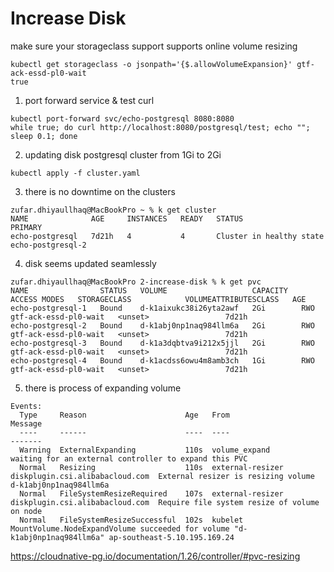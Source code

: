 # Increase Disk

make sure your storageclass support supports online volume resizing
```
kubectl get storageclass -o jsonpath='{$.allowVolumeExpansion}' gtf-ack-essd-pl0-wait
true
```

1. port forward service & test curl
```
kubectl port-forward svc/echo-postgresql 8080:8080
while true; do curl http://localhost:8080/postgresql/test; echo ""; sleep 0.1; done
```
2. updating disk postgresql cluster from 1Gi to 2Gi
```
kubectl apply -f cluster.yaml
```
3. there is no downtime on the clusters
```
zufar.dhiyaullhaq@MacBookPro ~ % k get cluster
NAME              AGE     INSTANCES   READY   STATUS                     PRIMARY
echo-postgresql   7d21h   4           4       Cluster in healthy state   echo-postgresql-2
```
4. disk seems updated seamlessly
```
zufar.dhiyaullhaq@MacBookPro 2-increase-disk % k get pvc
NAME                STATUS   VOLUME                   CAPACITY   ACCESS MODES   STORAGECLASS            VOLUMEATTRIBUTESCLASS   AGE
echo-postgresql-1   Bound    d-k1aixukc38i26yta2awf   2Gi        RWO            gtf-ack-essd-pl0-wait   <unset>                 7d21h
echo-postgresql-2   Bound    d-k1abj0np1naq984llm6a   2Gi        RWO            gtf-ack-essd-pl0-wait   <unset>                 7d21h
echo-postgresql-3   Bound    d-k1a3dqbtva9i212x5jjl   2Gi        RWO            gtf-ack-essd-pl0-wait   <unset>                 7d21h
echo-postgresql-4   Bound    d-k1acdss6owu4m8amb3ch   1Gi        RWO            gtf-ack-essd-pl0-wait   <unset>                 7d21h
```
5. there is process of expanding volume
```
Events:
  Type     Reason                      Age   From                                              Message
  ----     ------                      ----  ----                                              -------
  Warning  ExternalExpanding           110s  volume_expand                                     waiting for an external controller to expand this PVC
  Normal   Resizing                    110s  external-resizer diskplugin.csi.alibabacloud.com  External resizer is resizing volume d-k1abj0np1naq984llm6a
  Normal   FileSystemResizeRequired    107s  external-resizer diskplugin.csi.alibabacloud.com  Require file system resize of volume on node
  Normal   FileSystemResizeSuccessful  102s  kubelet                                           MountVolume.NodeExpandVolume succeeded for volume "d-k1abj0np1naq984llm6a" ap-southeast-5.10.195.169.24
```

https://cloudnative-pg.io/documentation/1.26/controller/#pvc-resizing